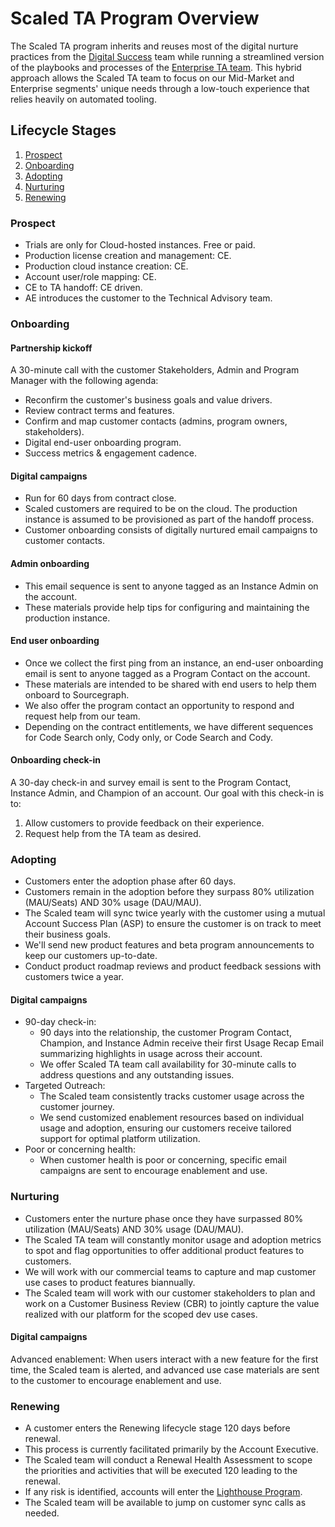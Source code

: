 # Scaled TA Program Overview

The Scaled TA program inherits and reuses most of the digital nurture practices from the [Digital Success](../../digital-success/index.md) team while running a streamlined version of the playbooks and processes of the [Enterprise TA team](../../enterprise-success/index.md). This hybrid approach allows the Scaled TA team to focus on our Mid-Market and Enterprise segments' unique needs through a low-touch experience that relies heavily on automated tooling.

## Lifecycle Stages

1. [Prospect](#prospect)
2. [Onboarding](#onboarding)
3. [Adopting](#adopting)
4. [Nurturing](#nurturing)
5. [Renewing](#renewing)

### Prospect

- Trials are only for Cloud-hosted instances. Free or paid.
- Production license creation and management: CE.
- Production cloud instance creation: CE.
- Account user/role mapping: CE.
- CE to TA handoff: CE driven.
- AE introduces the customer to the Technical Advisory team.

### Onboarding

#### Partnership kickoff

A 30-minute call with the customer Stakeholders, Admin and Program Manager with the following agenda:

- Reconfirm the customer's business goals and value drivers.
- Review contract terms and features.
- Confirm and map customer contacts (admins, program owners, stakeholders).
- Digital end-user onboarding program.
- Success metrics & engagement cadence.

#### Digital campaigns

- Run for 60 days from contract close.
- Scaled customers are required to be on the cloud. The production instance is assumed to be provisioned as part of the handoff process.
- Customer onboarding consists of digitally nurtured email campaigns to customer contacts.

#### Admin onboarding

- This email sequence is sent to anyone tagged as an Instance Admin on the account.
- These materials provide help tips for configuring and maintaining the production instance.

#### End user onboarding

- Once we collect the first ping from an instance, an end-user onboarding email is sent to anyone tagged as a Program Contact on the account.
- These materials are intended to be shared with end users to help them onboard to Sourcegraph.
- We also offer the program contact an opportunity to respond and request help from our team.
- Depending on the contract entitlements, we have different sequences for Code Search only, Cody only, or Code Search and Cody.

#### Onboarding check-in

A 30-day check-in and survey email is sent to the Program Contact, Instance Admin, and Champion of an account. Our goal with this check-in is to:

1. Allow customers to provide feedback on their experience.
2. Request help from the TA team as desired.

### Adopting

- Customers enter the adoption phase after 60 days.
- Customers remain in the adoption before they surpass 80% utilization (MAU/Seats) AND 30% usage (DAU/MAU).
- The Scaled team will sync twice yearly with the customer using a mutual Account Success Plan (ASP) to ensure the customer is on track to meet their business goals.
- We'll send new product features and beta program announcements to keep our customers up-to-date.
- Conduct product roadmap reviews and product feedback sessions with customers twice a year.

#### Digital campaigns

- 90-day check-in:
  - 90 days into the relationship, the customer Program Contact, Champion, and Instance Admin receive their first Usage Recap Email summarizing highlights in usage across their account.
  - We offer Scaled TA team call availability for 30-minute calls to address questions and any outstanding issues.
- Targeted Outreach:
  - The Scaled team consistently tracks customer usage across the customer journey.
  - We send customized enablement resources based on individual usage and adoption, ensuring our customers receive tailored support for optimal platform utilization.
- Poor or concerning health:
  - When customer health is poor or concerning, specific email campaigns are sent to encourage enablement and use.

### Nurturing

- Customers enter the nurture phase once they have surpassed 80% utilization (MAU/Seats) AND 30% usage (DAU/MAU).
- The Scaled TA team will constantly monitor usage and adoption metrics to spot and flag opportunities to offer additional product features to customers.
- We will work with our commercial teams to capture and map customer use cases to product features biannually.
- The Scaled team will work with our customer stakeholders to plan and work on a Customer Business Review (CBR) to jointly capture the value realized with our platform for the scoped dev use cases.

#### Digital campaigns

Advanced enablement: When users interact with a new feature for the first time, the Scaled team is alerted, and advanced use case materials are sent to the customer to encourage enablement and use.

### Renewing

- A customer enters the Renewing lifecycle stage 120 days before renewal.
- This process is currently facilitated primarily by the Account Executive.
- The Scaled team will conduct a Renewal Health Assessment to scope the priorities and activities that will be executed 120 leading to the renewal.
- If any risk is identified, accounts will enter the [Lighthouse Program](../../enterprise-success/team-culture/processes.md#lighthouse-program).
- The Scaled team will be available to jump on customer sync calls as needed.
